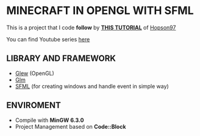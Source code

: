 # MINECRAFT IN OPENGL WITH SFML

This is a project that I code **follow** by [**THIS TUTORIAL**](https://github.com/Hopson97/Minecraft-Tutorial) of [Hopson97](https://github.com/Hopson97)

You can find Youtube series [here](https://www.youtube.com/playlist?list=PLMZ_9w2XRxiZq1vfw1lrpCMRDufe2MKV_)

## LIBRARY AND FRAMEWORK

- [Glew](http://glew.sourceforge.net/) (OpenGL)
- [Glm](https://github.com/g-truc/glm)
- [SFML](https://www.sfml-dev.org/) (for creating windows and handle event in simple way)

## ENVIROMENT

- Compile with **MinGW 6.3.0**
- Project Management based on **Code::Block**